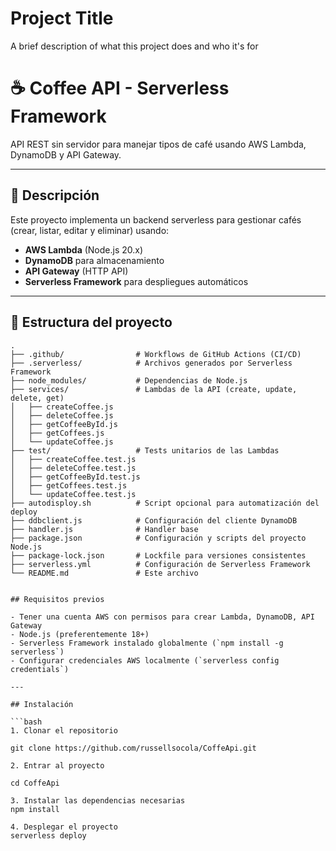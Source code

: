 
# Project Title

A brief description of what this project does and who it's for

# ☕ Coffee API - Serverless Framework

API REST sin servidor para manejar tipos de café usando AWS Lambda, DynamoDB y API Gateway.

---

## 📌 Descripción

Este proyecto implementa un backend serverless para gestionar cafés (crear, listar, editar y eliminar) usando:

- **AWS Lambda** (Node.js 20.x)
- **DynamoDB** para almacenamiento
- **API Gateway** (HTTP API)
- **Serverless Framework** para despliegues automáticos

---

## 📁 Estructura del proyecto

```plaintext
.
├── .github/                # Workflows de GitHub Actions (CI/CD)
├── .serverless/            # Archivos generados por Serverless Framework
├── node_modules/           # Dependencias de Node.js
├── services/               # Lambdas de la API (create, update, delete, get)
│   ├── createCoffee.js
│   ├── deleteCoffee.js
│   ├── getCoffeeById.js
│   ├── getCoffees.js
│   └── updateCoffee.js
├── test/                   # Tests unitarios de las Lambdas
│   ├── createCoffee.test.js
│   ├── deleteCoffee.test.js
│   ├── getCoffeeById.test.js
│   ├── getCoffees.test.js
│   └── updateCoffee.test.js
├── autodisploy.sh          # Script opcional para automatización del deploy
├── ddbclient.js            # Configuración del cliente DynamoDB
├── handler.js              # Handler base
├── package.json            # Configuración y scripts del proyecto Node.js
├── package-lock.json       # Lockfile para versiones consistentes
├── serverless.yml          # Configuración de Serverless Framework
└── README.md               # Este archivo


## Requisitos previos

- Tener una cuenta AWS con permisos para crear Lambda, DynamoDB, API Gateway
- Node.js (preferentemente 18+)
- Serverless Framework instalado globalmente (`npm install -g serverless`)
- Configurar credenciales AWS localmente (`serverless config credentials`)

---

## Instalación

```bash
1. Clonar el repositorio

git clone https://github.com/russellsocola/CoffeApi.git

2. Entrar al proyecto

cd CoffeApi

3. Instalar las dependencias necesarias
npm install

4. Desplegar el proyecto
serverless deploy

```